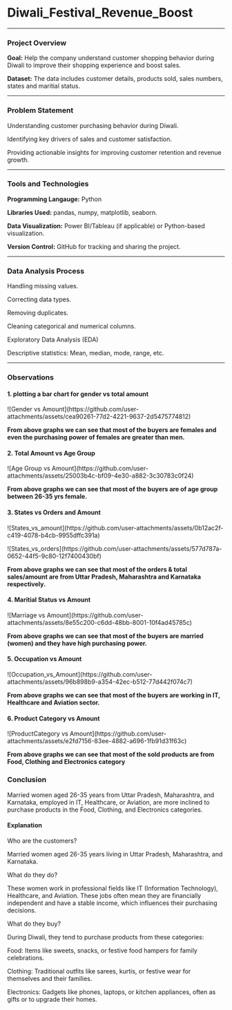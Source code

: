 # Diwali_Festival_Revenue_Boost
<hr>
<h3>Project Overview</h3>
<p><b>Goal:</b> Help the company understand customer shopping behavior during Diwali to improve their shopping experience and boost sales.</p>
<p><b>Dataset:</b> The data includes customer details, products sold, sales numbers, states and maritial status.</p>
<hr>
<h3>Problem Statement</h3>
<p>Understanding customer purchasing behavior during Diwali.</p>
<p>Identifying key drivers of sales and customer satisfaction.</p>
<p>Providing actionable insights for improving customer retention and revenue growth.</p>
<hr>
<h3>Tools and Technologies</h3>
<p><b>Programming Langauge:</b> Python</p>
<p><b>Libraries Used:</b> pandas, numpy, matplotlib, seaborn. </p>
<p><b>Data Visualization:</b> Power BI/Tableau (if applicable) or Python-based visualization.</p>
<p><b>Version Control:</b> GitHub for tracking and sharing the project.</p>
<hr>
<h3>Data Analysis Process</h3>
<p>Handling missing values.</p>
<p>Correcting data types.</p>
<p>Removing duplicates.</p>
<p>Cleaning categorical and numerical columns.</p>
<p>Exploratory Data Analysis (EDA)<p>
<p>Descriptive statistics: Mean, median, mode, range, etc.</p>
<hr>
<h3>Observations</h3>
<h4>1. plotting a bar chart for gender vs total amount </h4>
![Gender vs Amount](https://github.com/user-attachments/assets/cea90261-77d2-4221-9637-2d5475774812)
<p><b>From above graphs we can see that most of the buyers are females and even the purchasing power of females are greater than men.</b></p>
<h4>2. Total Amount vs Age Group</h4>
![Age Group vs Amount](https://github.com/user-attachments/assets/25003b4c-bf09-4e30-a882-3c30783c0f24)
<p><b>From above graphs we can see that most of the buyers are of age group between 26-35 yrs female.</b></p>
<h4>3. States vs Orders and Amount</h4>
![States_vs_amount](https://github.com/user-attachments/assets/0b12ac2f-c419-4078-b4cb-9955dffc391a)
<p></p>
![States_vs_orders](https://github.com/user-attachments/assets/577d787a-0652-44f5-9c80-12f7400430bf)
<p><b>From above graphs we can see that most of the orders & total sales/amount are from Uttar Pradesh, Maharashtra and Karnataka respectively.</b></p>
<h4>4. Maritial Status vs Amount</h4>
![Marriage vs Amount](https://github.com/user-attachments/assets/8e55c200-c6dd-48bb-8001-10f4ad45785c)
<p><b>From above graphs we can see that most of the buyers are married (women) and they have high purchasing power.</b></p>
<h4>5. Occupation vs Amount</h4>
![Occupation_vs_Amount](https://github.com/user-attachments/assets/96b898b9-a354-42ec-b512-77d442f074c7)
<p><b>From above graphs we can see that most of the buyers are working in IT, Healthcare and Aviation sector.</b></p>
<h4>6. Product Category vs Amount</h4>
![ProductCategory vs Amount](https://github.com/user-attachments/assets/e2fd7156-83ee-4882-a696-1fb91d31f63c)
<p><b>From above graphs we can see that most of the sold products are from Food, Clothing and Electronics category</b></p>
<h3>Conclusion</h3>
<p>Married women aged 26-35 years from Uttar Pradesh, Maharashtra, and Karnataka, employed in IT, Healthcare, or Aviation, are more inclined to purchase products in the Food, Clothing, and Electronics categories.</p>
<h4>Explanation</h4>
<p>Who are the customers?</p>
<p></p>Married women aged 26-35 years living in Uttar Pradesh, Maharashtra, and Karnataka.</p>

<p>What do they do?</p>
<p>These women work in professional fields like IT (Information Technology), Healthcare, and Aviation. These jobs often mean they are financially independent and have a stable income, which influences their purchasing decisions.</p>
<p>What do they buy?</p>
<p>During Diwali, they tend to purchase products from these categories:</p>
<p>Food: Items like sweets, snacks, or festive food hampers for family celebrations.</p>
<p>Clothing: Traditional outfits like sarees, kurtis, or festive wear for themselves and their families.</p>
<p>Electronics: Gadgets like phones, laptops, or kitchen appliances, often as gifts or to upgrade their homes.</p>













